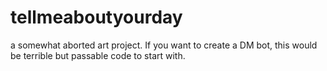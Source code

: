 tellmeaboutyourday
==================
a somewhat aborted art project. If you want to create a DM bot, this would be terrible but passable code to start with.
